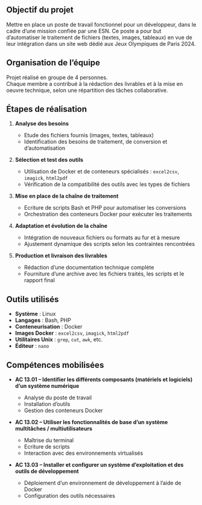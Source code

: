 ## Objectif du projet

Mettre en place un poste de travail fonctionnel pour un développeur, dans le cadre d’une mission confiée par une ESN. Ce poste a pour but d’automatiser le traitement de fichiers (textes, images, tableaux) en vue de leur intégration dans un site web dédié aux Jeux Olympiques de Paris 2024.

## Organisation de l’équipe

Projet réalisé en groupe de 4 personnes.  
Chaque membre a contribué à la rédaction des livrables et à la mise en oeuvre technique, selon une répartition des tâches collaborative.

## Étapes de réalisation

1. **Analyse des besoins** 
   - Etude des fichiers fournis (images, textes, tableaux) 
   - Identification des besoins de traitement, de conversion et d’automatisation

2. **Sélection et test des outils** 
   - Utilisation de Docker et de conteneurs spécialisés : `excel2csv`, `imagick`, `html2pdf` 
   - Vérification de la compatibilité des outils avec les types de fichiers

3. **Mise en place de la chaîne de traitement** 
   - Ecriture de scripts Bash et PHP pour automatiser les conversions 
   - Orchestration des conteneurs Docker pour exécuter les traitements

4. **Adaptation et évolution de la chaîne** 
   - Intégration de nouveaux fichiers ou formats au fur et à mesure 
   - Ajustement dynamique des scripts selon les contraintes rencontrées

5. **Production et livraison des livrables** 
   - Rédaction d’une documentation technique complète 
   - Fourniture d’une archive avec les fichiers traités, les scripts et le rapport final

## Outils utilisés

- **Système** : Linux 
- **Langages** : Bash, PHP 
- **Conteneurisation** : Docker 
- **Images Docker** : `excel2csv`, `imagick`, `html2pdf` 
- **Utilitaires Unix** : `grep`, `cut`, `awk`, etc. 
- **Éditeur** : `nano`

## Compétences mobilisées

- **AC 13.01 – Identifier les différents composants (matériels et logiciels) d’un système numérique** 
  - Analyse du poste de travail 
  - Installation d’outils 
  - Gestion des conteneurs Docker

- **AC 13.02 – Utiliser les fonctionnalités de base d’un système multitâches / multiutilisateurs** 
  - Maîtrise du terminal 
  - Ecriture de scripts 
  - Interaction avec des environnements virtualisés

- **AC 13.03 – Installer et configurer un système d’exploitation et des outils de développement** 
  - Déploiement d’un environnement de développement à l’aide de Docker 
  - Configuration des outils nécessaires
